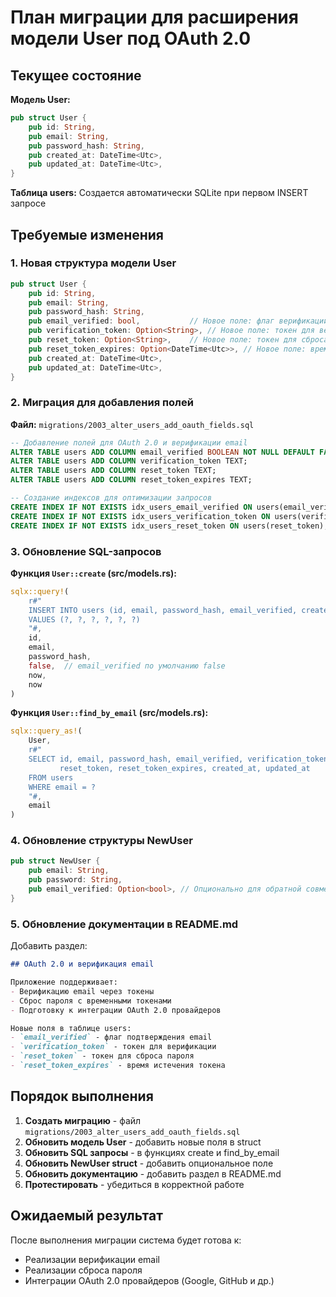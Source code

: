 # План миграции для расширения модели User под OAuth 2.0

## Текущее состояние

**Модель User:**
```rust
pub struct User {
    pub id: String,
    pub email: String,
    pub password_hash: String,
    pub created_at: DateTime<Utc>,
    pub updated_at: DateTime<Utc>,
}
```

**Таблица users:** Создается автоматически SQLite при первом INSERT запросе

## Требуемые изменения

### 1. Новая структура модели User

```rust
pub struct User {
    pub id: String,
    pub email: String,
    pub password_hash: String,
    pub email_verified: bool,           // Новое поле: флаг верификации email
    pub verification_token: Option<String>, // Новое поле: токен для верификации
    pub reset_token: Option<String>,    // Новое поле: токен для сброса пароля
    pub reset_token_expires: Option<DateTime<Utc>>, // Новое поле: время истечения токена
    pub created_at: DateTime<Utc>,
    pub updated_at: DateTime<Utc>,
}
```

### 2. Миграция для добавления полей

**Файл:** `migrations/2003_alter_users_add_oauth_fields.sql`

```sql
-- Добавление полей для OAuth 2.0 и верификации email
ALTER TABLE users ADD COLUMN email_verified BOOLEAN NOT NULL DEFAULT FALSE;
ALTER TABLE users ADD COLUMN verification_token TEXT;
ALTER TABLE users ADD COLUMN reset_token TEXT;
ALTER TABLE users ADD COLUMN reset_token_expires TEXT;

-- Создание индексов для оптимизации запросов
CREATE INDEX IF NOT EXISTS idx_users_email_verified ON users(email_verified);
CREATE INDEX IF NOT EXISTS idx_users_verification_token ON users(verification_token);
CREATE INDEX IF NOT EXISTS idx_users_reset_token ON users(reset_token);
```

### 3. Обновление SQL-запросов

**Функция `User::create` (src/models.rs):**
```rust
sqlx::query!(
    r#"
    INSERT INTO users (id, email, password_hash, email_verified, created_at, updated_at)
    VALUES (?, ?, ?, ?, ?, ?)
    "#,
    id,
    email,
    password_hash,
    false,  // email_verified по умолчанию false
    now,
    now
)
```

**Функция `User::find_by_email` (src/models.rs):**
```rust
sqlx::query_as!(
    User,
    r#"
    SELECT id, email, password_hash, email_verified, verification_token, 
           reset_token, reset_token_expires, created_at, updated_at
    FROM users
    WHERE email = ?
    "#,
    email
)
```

### 4. Обновление структуры NewUser

```rust
pub struct NewUser {
    pub email: String,
    pub password: String,
    pub email_verified: Option<bool>, // Опционально для обратной совместимости
}
```

### 5. Обновление документации в README.md

Добавить раздел:
```markdown
## OAuth 2.0 и верификация email

Приложение поддерживает:
- Верификацию email через токены
- Сброс пароля с временными токенами
- Подготовку к интеграции OAuth 2.0 провайдеров

Новые поля в таблице users:
- `email_verified` - флаг подтверждения email
- `verification_token` - токен для верификации
- `reset_token` - токен для сброса пароля
- `reset_token_expires` - время истечения токена
```

## Порядок выполнения

1. **Создать миграцию** - файл `migrations/2003_alter_users_add_oauth_fields.sql`
2. **Обновить модель User** - добавить новые поля в struct
3. **Обновить SQL запросы** - в функциях create и find_by_email
4. **Обновить NewUser struct** - добавить опциональное поле
5. **Обновить документацию** - добавить раздел в README.md
6. **Протестировать** - убедиться в корректной работе

## Ожидаемый результат

После выполнения миграции система будет готова к:
- Реализации верификации email
- Реализации сброса пароля
- Интеграции OAuth 2.0 провайдеров (Google, GitHub и др.)